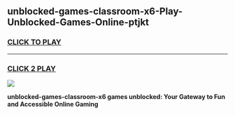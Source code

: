 
## unblocked-games-classroom-x6-Play-Unblocked-Games-Online-ptjkt
<h3>
<a href="https://premium76.site?title=unblocked-games-classroom-x6&ref=25A">CLICK TO PLAY</a></h3>
<hr>

<h3>
<a href="https://premium76.site?title=unblocked-games-classroom-x6&ref=25A">CLICK 2 PLAY</a>
  
</h3>

<a href="https://premium76.site?title=unblocked-games-classroom-x6&ref=25A"><img src="https://clearcache.store/games.png"></a>


**unblocked-games-classroom-x6 games unblocked: Your Gateway to Fun and Accessible Online Gaming**
